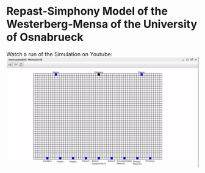 # Repast-Simphony Model of the Westerberg-Mensa of the University of Osnabrueck


Watch a run of the Simulation on Youtube:  
[![Youtube-Video of a run of a simulation](../Mensamodell_-_Grid-1.gif)](https://youtu.be/sI0sD4b7qmU)

